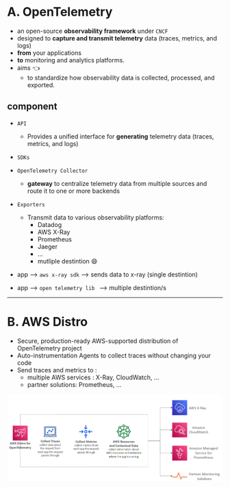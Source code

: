 # A. OpenTelemetry 
 - an open-source **observability framework** under `CNCF`
 - designed to **capture and transmit telemetry** data (traces, metrics, and logs) 
 - **from** your applications 
 - **to** monitoring and analytics platforms. 
 - aims :point_left:
   - to standardize how observability data is collected, processed, and exported.

## component
- `API` 
  - Provides a unified interface for **generating** telemetry data (traces, metrics, and logs)
- `SDKs` 
- `OpenTelemetry Collector`
  - **gateway** to centralize telemetry data from multiple sources and route it to one or more backends
- `Exporters` 
  - Transmit data to various observability platforms:
    - Datadog 
    - AWS X-Ray
    - Prometheus 
    - Jaeger
    - ...
    - mutliple destintion :smile:

- app --> `aws x-ray sdk` -->  sends data to x-ray (single destintion)
- app --> `open telemetry lib ` --> multiple destintion/s

---
# B. AWS Distro 
- Secure, production-ready AWS-supported distribution of OpenTelemetry project
- Auto-instrumentation Agents to collect traces without changing your code
- Send traces and metrics to :
  - multiple AWS services  : X-Ray, CloudWatch, ...
  - partner solutions: Prometheus, ...


![img.png](../99_img/dva/aa-x-ray/02/img99.png)